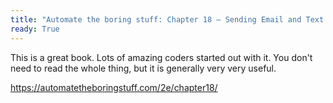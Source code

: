 ```yaml
---
title: "Automate the boring stuff: Chapter 18 – Sending Email and Text Messages"
ready: True
---
```


This is a great book. Lots of amazing coders started out with it. You don't need to read the whole thing, but it is generally very very useful.

https://automatetheboringstuff.com/2e/chapter18/
